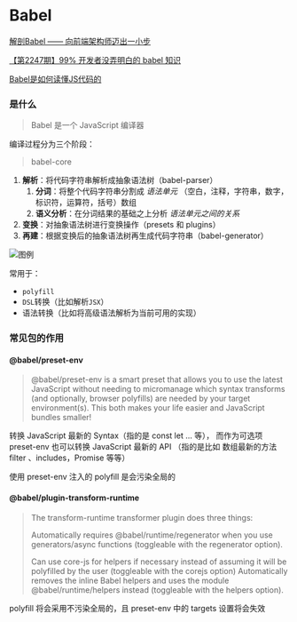 # Babel

[解剖Babel —— 向前端架构师迈出一小步](https://zhuanlan.zhihu.com/p/352878760)

[【第2247期】99% 开发者没弄明白的 babel 知识](https://mp.weixin.qq.com/s/sJMydobsSxzxj2SECwcr_A)

[Babel是如何读懂JS代码的](https://zhuanlan.zhihu.com/p/27289600)



### 是什么

> Babel 是一个 JavaScript 编译器

编译过程分为三个阶段：

> babel-core

1. **解析**：将代码字符串解析成抽象语法树（babel-parser）
   1. **分词**：将整个代码字符串分割成 *语法单元* （空白，注释，字符串，数字，标识符，运算符，括号）数组
   2. **语义分析**：在分词结果的基础之上分析 *语法单元之间的关系*
2. **变换**：对抽象语法树进行变换操作（presets 和 plugins）
3. **再建**：根据变换后的抽象语法树再生成代码字符串（babel-generator）

![图例](https://pic1.zhimg.com/80/v2-6aa5f44fc708540ab9633198ed2bb27c_720w.jpg)

常用于：

- `polyfill`
- `DSL`转换（比如解析`JSX`）
- 语法转换（比如将高级语法解析为当前可用的实现）



### 常见包的作用

#### @babel/preset-env

> @babel/preset-env is a smart preset that allows you to use the latest JavaScript without needing to micromanage which syntax transforms (and optionally, browser polyfills) are needed by your target environment(s). This both makes your life easier and JavaScript bundles smaller!

转换 JavaScript 最新的 Syntax（指的是 const let ... 等）， 而作为可选项 preset-env 也可以转换 JavaScript 最新的 API （指的是比如 数组最新的方法 filter 、includes，Promise 等等）

使用 preset-env 注入的 polyfill 是会污染全局的



#### @babel/plugin-transform-runtime

> The transform-runtime transformer plugin does three things:
>
> Automatically requires @babel/runtime/regenerator when you use generators/async functions (toggleable with the regenerator option).
>
> Can use core-js for helpers if necessary instead of assuming it will be polyfilled by the user (toggleable with the corejs option) Automatically removes the inline Babel helpers and uses the module @babel/runtime/helpers instead (toggleable with the helpers option).

polyfill 将会采用不污染全局的，且 preset-env 中的 targets 设置将会失效